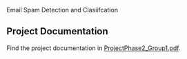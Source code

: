 Email Spam Detection and Clasiifcation
## Project Documentation

Find the project documentation in [ProjectPhase2_Group1.pdf](Email%20Spam/ProjectPhase2_Group1.pdf).
